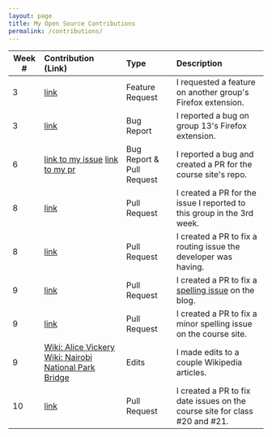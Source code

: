 ```yaml
---
layout: page
title: My Open Source Contributions
permalink: /contributions/
---
```


<!-- 
Type of the contribution should be "Wikipedia edit", "OpenStreet Map feature", "Documentation", "Course website", "Blog", 
"Browse Add-on", etc. 

The descriptioin should include a brief summary of what you did. 

Replace the first row with your contribution. 

--> 





| Week #       | Contribution (Link)  | Type  | Description | 
|---|:---|:---|:---| 
|  3   | [link](https://github.com/nyu-ossd-s19/tickStop/issues/1)    | Feature Request     |   I requested a feature on another group's Firefox extension.    |
|  3   | [link](https://github.com/nyu-ossd-s19/ToDoList-team13/issues/1)    |  Bug Report   |  I reported a bug on group 13's Firefox extension.    |
|  6   |  [link to my issue](https://github.com/joannakl/ossd_s19/issues/2) [link to my pr](https://github.com/joannakl/ossd_s19/pull/3)   |  Bug Report & Pull Request  |   I reported a bug and created a PR for the course site's repo.   |
|  8   |  [link](https://github.com/nyu-ossd-s19/ToDoList-team13/pull/2)   |  Pull Request  |   I created a PR for the issue I reported to this group in the 3rd week.   |
|  8   |  [link](https://github.com/ReadyPlayer2/nasa-playgrounds/pull/17)   |  Pull Request  |   I created a PR to fix a routing issue the developer was having.   |
|  9   |  [link](https://github.com/nyu-ossd-s19/vivfang-weekly/pull/2)   |  Pull Request  |   I created a PR to fix a [spelling issue](https://github.com/nyu-ossd-s19/vivfang-weekly/issues/1) on the blog.   |
|  9   |  [link](https://github.com/joannakl/ossd_s19/pull/8)   |  Pull Request  |   I created a PR to fix a minor spelling issue on the course site.   |
|  9   |  [Wiki: Alice Vickery](https://en.wikipedia.org/wiki/Alice_Vickery) [Wiki: Nairobi National Park Bridge](https://en.wikipedia.org/wiki/Nairobi_National_Park_Super_Major_Bridge)   |  Edits  |   I made edits to a couple Wikipedia articles.   |
|  10   |  [link](https://github.com/joannakl/ossd_s19/pull/11)  |  Pull Request  |   I created a PR to fix date issues on the course site for class #20 and #21.   |

